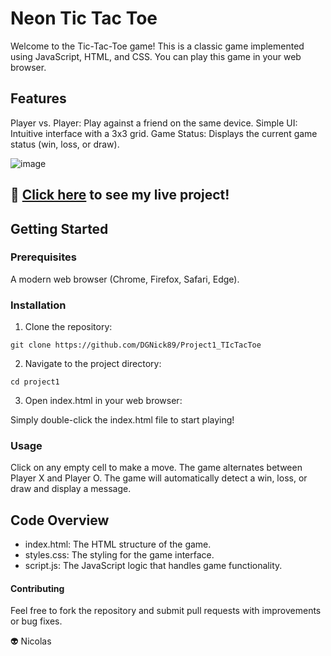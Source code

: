 # Neon Tic Tac Toe
Welcome to the Tic-Tac-Toe game! This is a classic game implemented using JavaScript, HTML, and CSS. You can play this game in your web browser.
## Features
Player vs. Player: Play against a friend on the same device.
Simple UI: Intuitive interface with a 3x3 grid.
Game Status: Displays the current game status (win, loss, or draw).

![image](https://github.com/user-attachments/assets/4c34f128-9bbe-47d7-aa2f-7a6ace05c876)

## :rocket: [Click here](#) to see my live project!

## Getting Started
### Prerequisites
A modern web browser (Chrome, Firefox, Safari, Edge).

### Installation
1. Clone the repository:
```
git clone https://github.com/DGNick89/Project1_TIcTacToe
```
2. Navigate to the project directory:
```
cd project1
```
3. Open index.html in your web browser:

Simply double-click the index.html file to start playing!

### Usage

Click on any empty cell to make a move.
The game alternates between Player X and Player O.
The game will automatically detect a win, loss, or draw and display a message.

## Code Overview

- index.html: The HTML structure of the game.
- styles.css: The styling for the game interface.
- script.js: The JavaScript logic that handles game functionality.

#### Contributing
Feel free to fork the repository and submit pull requests with improvements or bug fixes.

:alien: Nicolas
